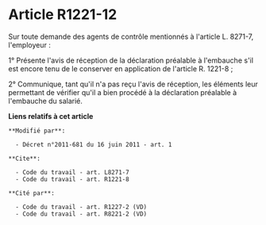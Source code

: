 # Article R1221-12

Sur toute demande des agents de contrôle mentionnés à l'article L. 8271-7, l'employeur : 

1° Présente l'avis de réception de la déclaration préalable à l'embauche s'il est encore tenu de le conserver en application
de l'article R. 1221-8 ; 

2° Communique, tant qu'il n'a pas reçu l'avis de réception, les éléments leur permettant de vérifier qu'il a bien procédé à
la déclaration préalable à l'embauche du salarié.

**Liens relatifs à cet article**

	**Modifié par**:

	  - Décret n°2011-681 du 16 juin 2011 - art. 1

	**Cite**:

	  - Code du travail - art. L8271-7
	  - Code du travail - art. R1221-8

	**Cité par**:

	  - Code du travail - art. R1227-2 (VD)
	  - Code du travail - art. R8221-2 (VD)
